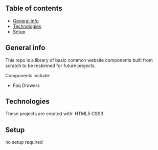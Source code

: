 ## Table of contents
* [General info](#general-info)
* [Technologies](#technologies)
* [Setup](#setup)

## General info
This repo is a library of basic common website components built from scratch to be reskinned for future projects.

Components include: 
- Faq Drawers 
	
## Technologies
These projects are created with:
HTML5
CSS3
	
## Setup
no setup required